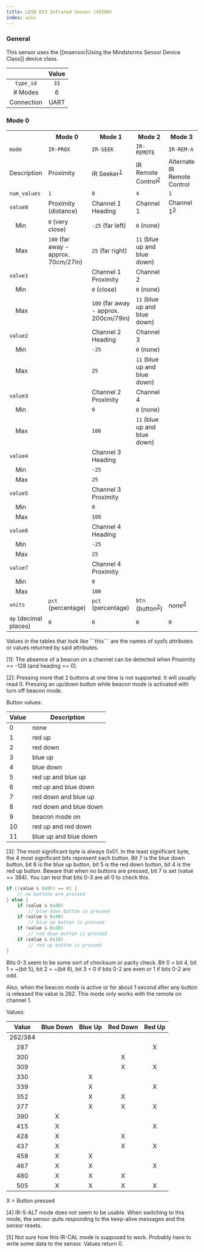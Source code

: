 ```yaml
---
title: LEGO EV3 Infrared Sensor (45509)
index: wiki
---
```


### General

This sensor uses the [[msensor|Using the Mindstorms Sensor Device Class]] device class.

|               | Value    |
|:-------------:|:--------:|
| ```type_id``` | ```33``` |
| # Modes       | 6        |
| Connection    | UART     |

### Mode 0
<table>
  <tr>
    <th>
    <th>Mode 0
    <th>Mode 1<sup>
    <th>Mode 2<sup>
    <th>Mode 3<sup>
    <th>Mode 4<sup><a href="#wiki-note4">4</a></sup>
    <th>Mode 5<sup><a href="#wiki-note5">5</a></sup>
  <tr>
    <td><code>mode</code>
    <td><code>IR-PROX</code>
    <td><code>IR-SEEK</code>
    <td><code>IR-REMOTE</code>
    <td><code>IR-REM-A</code>
    <td><code>IR-S-ALT</code>
    <td><code>IR-CAL</code>
  <tr>
    <td>Description
    <td>Proximity
    <td>IR Seeker<sup><a href="#wiki-note1">1</a></sup>
    <td>IR Remote Control<sup><a href="#wiki-note2">2</a></sup>
    <td>Alternate IR Remote Control
    <td>Alternate IR Seeker
    <td>Calibration???
  <tr>
    <td><code>num_values</code>
    <td><code>1</code>
    <td><code>8</code>
    <td><code>4</code>
    <td><code>1</code>
    <td><code>4</code>
    <td><code>2</code>
  <tr>
    <td><code>value0</code>
    <td>Proximity (distance)
    <td>Channel 1 Heading
    <td>Channel 1
    <td>Channel 1<sup><a href="#wiki-note3">3</a></sup>
    <td>???
    <td>
  <tr>
    <td>&emsp;Min
    <td><code>0</code> (very close)
    <td><code>-25</code> (far left)
    <td><code>0</code> (none)
    <td>
    <td>0 (???)
    <td>0 (???)
  <tr>
    <td>&emsp;Max
    <td><code>100</code> (far away - approx. 70cm/27in)
    <td><code>25</code> (far right)
    <td><code>11</code> (blue up and blue down)
    <td>
    <td>100 (???)
    <td>1023 (???)
  <tr>
    <td><code>value1</code>
    <td>
    <td>Channel 1 Proximity
    <td>Channel 2
    <td>
    <td>???
    <td>
  <tr>
    <td>&emsp;Min
    <td>
    <td><code>0</code> (close)
    <td><code>0</code> (none)
    <td>
    <td>0 (???)
    <td>0 (???)
  <tr>
    <td>&emsp;Max
    <td>
    <td><code>100</code> (far away - approx. 200cm/79in)
    <td><code>11</code> (blue up and blue down)
    <td>
    <td>100 (???)
    <td>1023 (???)
  <tr>
    <td><code>value2</code>
    <td>
    <td>Channel 2 Heading
    <td>Channel 3
    <td>
    <td>???
    <td>
  <tr>
    <td>&emsp;Min
    <td>
    <td><code>-25</code>
    <td><code>0</code> (none)
    <td>
    <td>0 (???)
    <td>
  <tr>
    <td>&emsp;Max
    <td>
    <td><code>25</code>
    <td><code>11</code> (blue up and blue down)
    <td>
    <td>100 (???)
    <td>
  <tr>
    <td><code>value3</code>
    <td>
    <td>Channel 2 Proximity
    <td>Channel 4
    <td>
    <td>???
    <td>
  <tr>
    <td>&emsp;Min
    <td>
    <td><code>0</code>
    <td><code>0</code> (none)
    <td>
    <td>0 (???)
    <td>
  <tr>
    <td>&emsp;Max
    <td>
    <td><code>100</code>
    <td><code>11</code> (blue up and blue down)
    <td>
    <td>100 (???)
    <td>
  <tr>
    <td><code>value4</code>
    <td>
    <td>Channel 3 Heading
    <td>
    <td>
    <td>
    <td>
  <tr>
    <td>&emsp;Min
    <td>
    <td><code>-25</code>
    <td>
    <td>
    <td>
    <td>
  <tr>
    <td>&emsp;Max
    <td>
    <td><code>25</code>
    <td>
    <td>
    <td>
    <td>
  <tr>
    <td><code>value5</code>
    <td>
    <td>Channel 3 Proximity
    <td>
    <td>
    <td>
    <td>
  <tr>
    <td>&emsp;Min
    <td>
    <td><code>0</code>
    <td>
    <td>
    <td>
    <td>
  <tr>
    <td>&emsp;Max
    <td>
    <td><code>100</code>
    <td>
    <td>
    <td>
    <td>
  <tr>
    <td><code>value6</code>
    <td>
    <td>Channel 4 Heading
    <td>
    <td>
    <td>
    <td>
  <tr>
    <td>&emsp;Min
    <td>
    <td><code>-25</code>
    <td>
    <td>
    <td>
    <td>
  <tr>
    <td>&emsp;Max
    <td>
    <td><code>25</code>
    <td>
    <td>
    <td>
    <td>
  <tr>
    <td><code>value7</code>
    <td>
    <td>Channel 4 Proximity
    <td>
    <td>
    <td>
    <td>
  <tr>
    <td>&emsp;Min
    <td>
    <td><code>0</code>
    <td>
    <td>
    <td>
    <td>
  <tr>
    <td>&emsp;Max
    <td>
    <td><code>100</code>
    <td>
    <td>
    <td>
    <td>
  <tr>
    <td><code>units</code>
    <td><code>pct</code> (percentage)
    <td><code>pct</code> (percentage)
    <td><code>btn</code> (button<sup><a href="#wiki-note2-table">2</a></sup>)
    <td><i>none<sup><a href="#wiki-note3-table">3</a></sup></i>
    <td><code>pct</code> (percentage)
    <td><i>none<sup>
  <tr>
    <td><code>dp</code> (decimal places)
    <td><code>0</code>
    <td><code>0</code>
    <td><code>0</code>
    <td><code>0</code>
    <td><code>0</code>
    <td><code>0</code>
</table>
Values in the tables that look like ```this``` are the names of sysfs attributes or values returned by said attributes.

<a name="note1" />[1]: The absence of a beacon on a channel can be detected when Proximity == -128 (and heading == 0).

<a name="note2" />[2]: Pressing more that 2 buttons at one time is not supported. It will usually read 0. Pressing an up/down button while beacon mode is activated with turn off beacon mode.

<a name="note2-table" />Button values:

| Value | Description 
|-------|------------
| 0     | none
| 1     | red up
| 2     | red down
| 3     | blue up
| 4     | blue down
| 5     | red up and blue up
| 6     | red up and blue down
| 7     | red down and blue up
| 8     | red down and blue down
| 9     | beacon mode on
| 10    | red up and red down
| 11    | blue up and blue down

<a name="note3" />[3]: The most significant byte is always 0x01. In the least significant byte, the 4 most significant bits represent each button. Bit 7 is the blue down button, bit 6 is the blue up button, bit 5 is the red down button, bit 4 is the red up button. Beware that when no buttons are pressed, bit 7 is set (value == 384). You can test that bits 0-3 are all 0 to check this.

```C
if ((value & 0x0F) == 0) {
    // no buttons are pressed
} else {
    if (value & 0x80)
        // blue down button is pressed
    if (value & 0x40)
        // blue up button is pressed
    if (value & 0x20)
        // red down button is pressed
    if (value & 0x10)
        // red up button is pressed
}
```

Bits 0-3 seem to be some sort of checksum or parity check. Bit 0 = bit 4, bit 1 = ~(bit 5), bit 2 = ~(bit 6), bit 3 = 0 if bits 0-2 are even or 1 if bits 0-2 are odd.

Also, when the beacon mode is active or for about 1 second after any button is released the value is 262. This mode only works with the remote on channel 1.

<a name="note3-table" />Values:

| Value   | Blue Down | Blue Up | Red Down | Red Up |
|:-------:|:---------:|:-------:|:--------:|:------:|
| 262/384 |           |         |          |        |
| 287     |           |         |          | X      |
| 300     |           |         | X        |        |
| 309     |           |         | X        | X      |
| 330     |           | X       |          |        |
| 339     |           | X       |          | X      |
| 352     |           | X       | X        |        |
| 377     |           | X       | X        | X      |
| 390     | X         |         |          |        |
| 415     | X         |         |          | X      |
| 428     | X         |         | X        |        |
| 437     | X         |         | X        | X      |
| 458     | X         | X       |          |        |
| 467     | X         | X       |          | X      |
| 480     | X         | X       | X        |        |
| 505     | X         | X       | X        | X      |
X = Button pressed

<a name="note4" />[4] IR-S-ALT mode does not seem to be usable. When switching to this mode, the sensor quits responding to the keep-alive messages and the sensor resets.

<a name="note5" />[5] Not sure how this IR-CAL mode is supposed to work. Probably have to write some data to the sensor. Values return 0.

